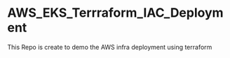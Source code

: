 # AWS_EKS_Terrraform_IAC_Deployment
This Repo is create to demo the AWS infra deployment using terraform
